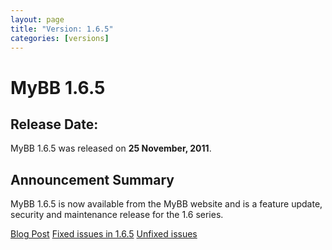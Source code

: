 ```yaml
---
layout: page
title: "Version: 1.6.5"
categories: [versions]
---
```


# MyBB 1.6.5

## Release Date: 

MyBB 1.6.5 was released on **25 November, 2011**.

## Announcement Summary

MyBB 1.6.5 is now available from the MyBB website and is a feature update, security and maintenance release for the 1.6 series.

[Blog Post](https://blog.mybb.com/2011/11/25/mybb-1-6-5-released-feature-update-security-maintenance-release/)
[Fixed issues in 1.6.5](http://dev.mybb.com/projects/mybb/versions/39)
[Unfixed issues](http://dev.mybb.com/projects/mybb/issues)
